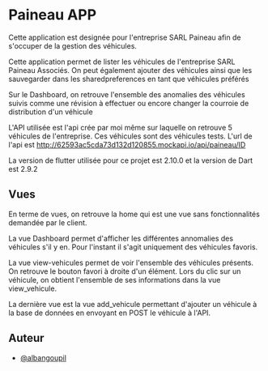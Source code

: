 
# Paineau APP
Cette application est designée pour l'entreprise SARL Paineau afin de s'occuper de la gestion des véhicules.

Cette application permet de lister les véhicules de l'entreprise SARL Paineau Associés.
On peut également ajouter des véhicules ainsi que les sauvegarder dans les sharedpreferences en tant que véhicules préférés

Sur le Dashboard, on retrouve l'ensemble des anomalies des véhicules suivis comme une révision à effectuer ou encore changer la courroie de distribution d'un véhicule

L'API utilisée est l'api crée par moi même sur laquelle on retrouve 5 véhicules de l'entreprise. Ces véhicules sont des véhicules tests.
L'url de l'api est http://62593ac5cda73d132d120855.mockapi.io/api/paineau/ID

La version de flutter utilisée pour ce projet est 2.10.0 et la version de Dart est 2.9.2 

## Vues

En terme de vues, on retrouve la home qui est une vue sans fonctionnalités demandée par le client.

La vue Dashboard permet d'afficher les différentes annomalies des véhicules s'il y en. Pour l'instant il s'agit uniquement des véhicules favoris. 

La vue view-vehicules permet de voir l'ensemble des véhicules présents. On retrouve le bouton favori à droite d'un élément. Lors du clic sur un véhicule, on obtient l'ensemble de ses informations dans la vue view_vehicule.

La dernière vue est la vue add_vehicule permettant d'ajouter un véhicule à la base de données en envoyant en POST le véhicule à l'API.

## Auteur

- [@albangoupil](https://www.github.com/LAMONSTRUOSITE)

